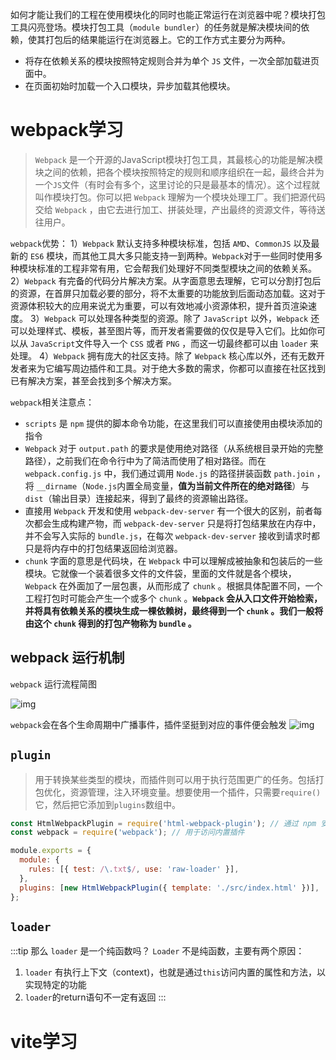 如何才能让我们的工程在使用模块化的同时也能正常运行在浏览器中呢？模块打包工具闪亮登场。模块打包工具（`module bundler`）的任务就是解决模块间的依赖，使其打包后的结果能运行在浏览器上。它的工作方式主要分为两种。

- 将存在依赖关系的模块按照特定规则合并为单个 `JS` 文件，一次全部加载进页面中。
- 在页面初始时加载一个入口模块，异步加载其他模块。

# webpack学习
> `Webpack` 是一个开源的JavaScript模块打包工具，其最核心的功能是解决模块之间的依赖，把各个模块按照特定的规则和顺序组织在一起，最终合并为一个`JS`文件（有时会有多个，这里讨论的只是最基本的情况）。这个过程就叫作模块打包。你可以把 `Webpack` 理解为一个模块处理工厂。我们把源代码交给 `Webpack` ，由它去进行加工、拼装处理，产出最终的资源文件，等待送往用户。

`webpack`优势：
1）`Webpack` 默认支持多种模块标准，包括 `AMD`、`CommonJS` 以及最新的 `ES6` 模块，而其他工具大多只能支持一到两种。`Webpack`对于一些同时使用多种模块标准的工程非常有用，它会帮我们处理好不同类型模块之间的依赖关系。
2）`Webpack` 有完备的代码分片解决方案。从字面意思去理解，它可以分割打包后的资源，在首屏只加载必要的部分，将不太重要的功能放到后面动态加载。这对于资源体积较大的应用来说尤为重要，可以有效地减小资源体积，提升首页渲染速度。
3）`Webpack` 可以处理各种类型的资源。除了 `JavaScript` 以外，`Webpack` 还可以处理样式、模板，甚至图片等，而开发者需要做的仅仅是导入它们。比如你可以从 `JavaScript`文件导入一个 `CSS` 或者 `PNG` ，而这一切最终都可以由 `loader` 来处理。
4）`Webpack` 拥有庞大的社区支持。除了 `Webpack` 核心库以外，还有无数开发者来为它编写周边插件和工具。对于绝大多数的需求，你都可以直接在社区找到已有解决方案，甚至会找到多个解决方案。

`webpack`相关注意点：
- `scripts` 是 `npm` 提供的脚本命令功能，在这里我们可以直接使用由模块添加的指令
- `Webpack` 对于 `output.path` 的要求是使用绝对路径（从系统根目录开始的完整路径），之前我们在命令行中为了简洁而使用了相对路径。而在 `webpack.config.js` 中，我们通过调用 `Node.js` 的路径拼装函数 `path.join` ，将 `__dirname`（`Node.js`内置全局变量，**值为当前文件所在的绝对路径**）与 `dist`（输出目录）连接起来，得到了最终的资源输出路径。
- 直接用 `Webpack` 开发和使用 `webpack-dev-server` 有一个很大的区别，前者每次都会生成构建产物，而 `webpack-dev-server` 只是将打包结果放在内存中，并不会写入实际的 `bundle.js`，在每次 `webpack-dev-server` 接收到请求时都只是将内存中的打包结果返回给浏览器。
- `chunk` 字面的意思是代码块，在 `Webpack` 中可以理解成被抽象和包装后的一些模块。它就像一个装着很多文件的文件袋，里面的文件就是各个模块，`Webpack` 在外面加了一层包裹，从而形成了 `chunk` 。根据具体配置不同，一个工程打包时可能会产生一个或多个 `chunk` 。**`Webpack` 会从入口文件开始检索，并将具有依赖关系的模块生成一棵依赖树，最终得到一个 `chunk` 。我们一般将由这个 `chunk` 得到的打包产物称为 `bundle` 。**

## webpack 运行机制
`webpack` 运行流程简图

![img](/dovis-blog/webpack/1.png)

`webpack`会在各个生命周期中广播事件，插件坚挺到对应的事件便会触发
![img](/dovis-blog/webpack/2.png)


## `plugin`
> 用于转换某些类型的模块，而插件则可以用于执行范围更广的任务。包括打包优化，资源管理，注入环境变量。想要使用一个插件，只需要`require()`它，然后把它添加到`plugins`数组中。

```js
const HtmlWebpackPlugin = require('html-webpack-plugin'); // 通过 npm 安装
const webpack = require('webpack'); // 用于访问内置插件

module.exports = {
  module: {
    rules: [{ test: /\.txt$/, use: 'raw-loader' }],
  },
  plugins: [new HtmlWebpackPlugin({ template: './src/index.html' })],
};
```

## `loader`
:::tip
那么 `loader` 是一个纯函数吗？
`Loader` 不是纯函数，主要有两个原因：
1. `loader` 有执行上下文（context)，也就是通过`this`访问内置的属性和方法，以实现特定的功能
2. `loader`的return语句不一定有返回
:::

# vite学习